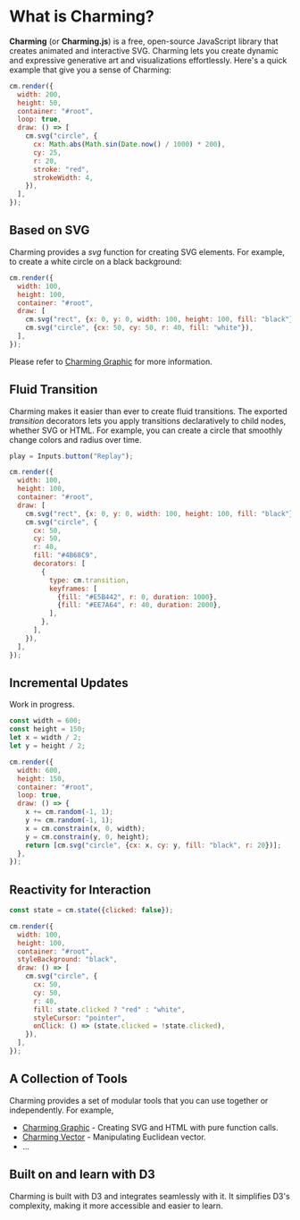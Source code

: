 # What is Charming?

**Charming** (or **Charming.js**) is a free, open-source JavaScript library that creates animated and interactive SVG. Charming lets you create dynamic and expressive generative art and visualizations effortlessly. Here's a quick example that give you a sense of Charming:

```js eval t=module
cm.render({
  width: 200,
  height: 50,
  container: "#root",
  loop: true,
  draw: () => [
    cm.svg("circle", {
      cx: Math.abs(Math.sin(Date.now() / 1000) * 200),
      cy: 25,
      r: 20,
      stroke: "red",
      strokeWidth: 4,
    }),
  ],
});
```

## Based on SVG

Charming provides a _svg_ function for creating SVG elements. For example, to create a white circle on a black background:

```js eval t=module
cm.render({
  width: 100,
  height: 100,
  container: "#root",
  draw: [
    cm.svg("rect", {x: 0, y: 0, width: 100, height: 100, fill: "black"}),
    cm.svg("circle", {cx: 50, cy: 50, r: 40, fill: "white"}),
  ],
});
```

Please refer to [Charming Graphic](/docs/charming-graphic) for more information.

## Fluid Transition

Charming makes it easier than ever to create fluid transitions. The exported _transition_ decorators lets you apply transitions declaratively to child nodes, whether SVG or HTML. For example, you can create a circle that smoothly change colors and radius over time.

```js eval code=false
play = Inputs.button("Replay");
```

```js eval t=module,replayable
cm.render({
  width: 100,
  height: 100,
  container: "#root",
  draw: [
    cm.svg("rect", {x: 0, y: 0, width: 100, height: 100, fill: "black"}),
    cm.svg("circle", {
      cx: 50,
      cy: 50,
      r: 40,
      fill: "#4B68C9",
      decorators: [
        {
          type: cm.transition,
          keyframes: [
            {fill: "#E5B442", r: 0, duration: 1000},
            {fill: "#EE7A64", r: 40, duration: 2000},
          ],
        },
      ],
    }),
  ],
});
```

## Incremental Updates

Work in progress.

```js eval t=module
const width = 600;
const height = 150;
let x = width / 2;
let y = height / 2;

cm.render({
  width: 600,
  height: 150,
  container: "#root",
  loop: true,
  draw: () => {
    x += cm.random(-1, 1);
    y += cm.random(-1, 1);
    x = cm.constrain(x, 0, width);
    y = cm.constrain(y, 0, height);
    return [cm.svg("circle", {cx: x, cy: y, fill: "black", r: 20})];
  },
});
```

## Reactivity for Interaction

```js eval t=module
const state = cm.state({clicked: false});

cm.render({
  width: 100,
  height: 100,
  container: "#root",
  styleBackground: "black",
  draw: () => [
    cm.svg("circle", {
      cx: 50,
      cy: 50,
      r: 40,
      fill: state.clicked ? "red" : "white",
      styleCursor: "pointer",
      onClick: () => (state.clicked = !state.clicked),
    }),
  ],
});
```

## A Collection of Tools

Charming provides a set of modular tools that you can use together or independently. For example,

- [Charming Graphic](/docs/charming-graphic) - Creating SVG and HTML with pure function calls.
- [Charming Vector](/docs/charming-vector) - Manipulating Euclidean vector.
- ...

## Built on and learn with D3

Charming is built with D3 and integrates seamlessly with it. It simplifies D3's complexity, making it more accessible and easier to learn.
